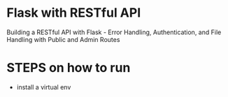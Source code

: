 # Flask with RESTful API
 Building a RESTful API with Flask - Error Handling, Authentication, and File Handling with Public and Admin Routes
 # STEPS on how to run
  - install a virtual env